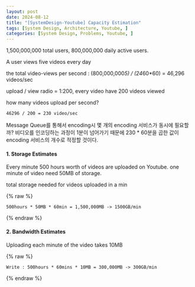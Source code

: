 ```yaml
---
layout: post
date: 2024-08-12
title: "[SystemDesign-Youtube] Capacity Estimation"
tags: [System Design, Architecture, Youtube, ]
categories: [System Design, Problems, Youtube, ]
---
```



1,500,000,000 total users, 800,000,000 daily active users. 


A user views five videos every day 


the total video-views per second : (800,000,000*5) / (24*60*60) = 46,296 videos/sec


upload / view radio = 1:200, every video have 200 videos viewed


how many videos upload per second?


	46296 / 200 = 230 video/sec


Message Queue를 통해서 encoding시 몇 개의 encoding 서비스가 동시에 필요할까? 비디오를 인코딩하는 과정이 1분이 넘어가기 때문에 230 * 60분을 곱한 값이 encoding 서비스의 개수로 적정할 것이다.


#### 1. Storage Estimates


Every minute 500 hours worth of videos are uploaded on Youtube. one minute of video need 50MB of storage.


total storage needed for videos uploaded in a min



{% raw %}
```text
500hours * 50MB * 60min = 1,500,000MB -> 1500GB/min
```
{% endraw %}



#### 2. Bandwidth Estimates


Uploading each minute of the video takes 10MB



{% raw %}
```text
Write : 500hours * 60mins * 10MB = 300,000MB -> 300GB/min
```
{% endraw %}


